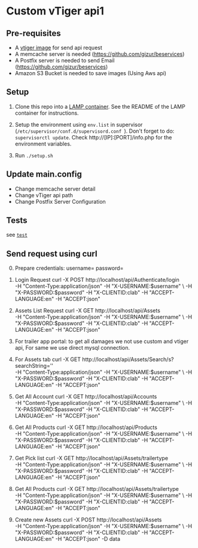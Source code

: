 Custom vTiger api1
==================

Pre-requisites
--------------

 * A [vtiger image](https://clabvtigerdev.gizur.com/vtigercrm) for send api request
 * A memcache server is needed (https://github.com/gizur/beservices)
 * A Postfix server is needed to send Email (https://github.com/gizur/beservices)
 * Amazon S3 Bucket is needed to save images (Using Aws api)


Setup
-----------------

1. Clone this repo into a [LAMP container](https://github.com/colmsjo/docker-lamp).
See the README of the LAMP container for instructions.

2. Setup the environment
using `env.list` in supervisor (`/etc/supervisor/conf.d/supervisord.conf `).
Don't forget to do: `supervisorctl update`.
Check http://[IP]:[PORT]/info.php for the environment
variables.

3. Run `./setup.sh`


Update main.config
------------------

* Change memcache server detail
* Change vTiger api path
* Change Postfix Server Configuration


Tests
----

see [`test`](test/README.md)


Send request using curl
-------------------------

0. Prepare credentials:
  username=<portal username>
  password=<portal password>

1. Login Request
  curl -X POST http://localhost/api/Authenticate/login \
  -H "Content-Type:application/json" -H "X-USERNAME:$username" \
  -H "X-PASSWORD:$password" -H "X-CLIENTID:clab" -H "ACCEPT-LANGUAGE:en" -H "ACCEPT:json"

2. Assets List Request
  curl -X GET http://localhost/api/Assets \
  -H "Content-Type:application/json" -H "X-USERNAME:$username" \
  -H "X-PASSWORD:$password" -H "X-CLIENTID:clab" -H "ACCEPT-LANGUAGE:en" -H "ACCEPT:json"

3. For trailer app portal: to get all damages we not use custom and vtiger api, For same we use direct mysql connection.


4. For Assets tab
  curl -X GET http://localhost/api/Assets/Search/s?searchString='' \
  -H "Content-Type:application/json" -H "X-USERNAME:$username" \
  -H "X-PASSWORD:$password" -H "X-CLIENTID:clab" -H "ACCEPT-LANGUAGE:en" -H "ACCEPT:json"

5. Get All Account
  curl -X GET http://localhost/api/Accounts \
  -H "Content-Type:application/json" -H "X-USERNAME:$username" \
  -H "X-PASSWORD:$password" -H "X-CLIENTID:clab" -H "ACCEPT-LANGUAGE:en" -H "ACCEPT:json"

6. Get All Products
  curl -X GET http://localhost/api/Products \
  -H "Content-Type:application/json" -H "X-USERNAME:$username" \
  -H "X-PASSWORD:$password" -H "X-CLIENTID:clab" -H "ACCEPT-LANGUAGE:en" -H "ACCEPT:json"

7. Get Pick list
  curl -X GET http://localhost/api/Assets/trailertype \
  -H "Content-Type:application/json" -H "X-USERNAME:$username" \
  -H "X-PASSWORD:$password" -H "X-CLIENTID:clab" -H "ACCEPT-LANGUAGE:en" -H "ACCEPT:json"

8. Get All Products
  curl -X GET http://localhost/api/Assets/trailertype \
  -H "Content-Type:application/json" -H "X-USERNAME:$username" \
  -H "X-PASSWORD:$password" -H "X-CLIENTID:clab" -H "ACCEPT-LANGUAGE:en" -H "ACCEPT:json"

9. Create new Assets
  curl -X POST http://localhost/api/Assets \
  -H "Content-Type:application/json" -H "X-USERNAME:$username" \
  -H "X-PASSWORD:$password" -H "X-CLIENTID:clab" -H "ACCEPT-LANGUAGE:en" -H "ACCEPT:json"
  -D data

